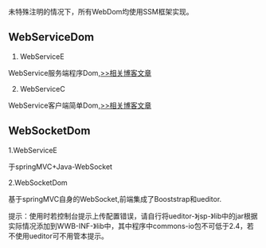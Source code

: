 未特殊注明的情况下，所有WebDom均使用SSM框架实现。
## WebServiceDom
1. WebServiceE 
  
  WebService服务端程序Dom,[>>相关博客文章](http://windcoder.com/webservicerumenchushiyong/)

2. WebServiceC
  
  WebService客户端简单Dom,[>>相关博客文章](http://windcoder.com/webservicerumenchushiyongerdiaoyongwebservicefuwu/)

## WebSocketDom

1.WebServiceE

  于springMVC+Java-WebSocket

2.WebSocketDom
  
  基于springMVC自身的WebSocket,前端集成了Booststrap和ueditor.

  提示：使用时若控制台提示上传配置错误，请自行将ueditor-》jsp-》lib中的jar根据实际情况添加到WWB-INF-》lib中，其中程序中commons-io包不可低于2.4，若不使用ueditor可不用管本提示。
